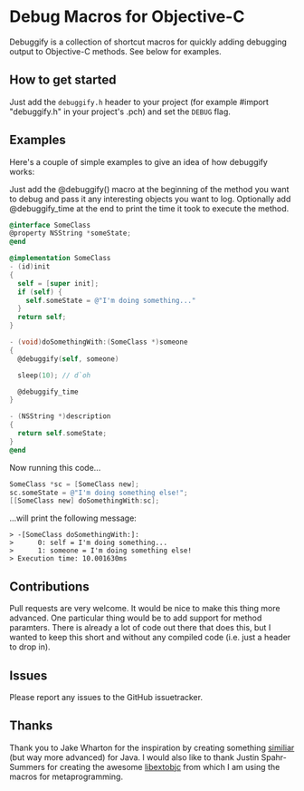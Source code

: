 Debug Macros for Objective-C
============================

Debuggify is a collection of shortcut macros for quickly adding debugging output
to Objective-C methods. See below for examples.

## How to get started
Just add the `debuggify.h` header to your project (for example #import
"debuggify.h" in your project's .pch) and set the `DEBUG` flag.

## Examples
Here's a couple of simple examples to give an idea of how debuggify works:

Just add the @debuggify() macro at the beginning of the method you want to debug
and pass it any interesting objects you want to log. Optionally add
@debuggify_time at the end to print the time it took to execute the method.


```objective-c
@interface SomeClass
@property NSString *someState;
@end

@implementation SomeClass
- (id)init
{
  self = [super init];
  if (self) {
    self.someState = @"I'm doing something..."
  }
  return self;
}

- (void)doSomethingWith:(SomeClass *)someone
{
  @debuggify(self, someone)

  sleep(10); // d`oh

  @debuggify_time
}

- (NSString *)description
{
  return self.someState;
}
@end
```

Now running this code...

```objective-c
SomeClass *sc = [SomeClass new];
sc.someState = @"I'm doing something else!";
[[SomeClass new] doSomethingWith:sc];
```

...will print the following message:

```
> -[SomeClass doSomethingWith:]:
>      0: self = I'm doing something...
>      1: someone = I'm doing something else!
> Execution time: 10.001630ms
```

## Contributions
Pull requests are very welcome. It would be nice to make this thing more
advanced. One particular thing would be to add support for method paramters.
There is already a lot of code out there that does this, but I wanted to keep
this short and without any compiled code (i.e. just a header to drop in).

## Issues
Please report any issues to the GitHub issuetracker.

## Thanks
Thank you to Jake Wharton for the inspiration by creating something
[similiar](https://github.com/JakeWharton/hugo) (but way more advanced) for
Java. I would also like to thank Justin Spahr-Summers for creating the awesome
[libextobjc](https://github.com/jspahrsummers/libextobjc) from which I am using
the macros for metaprogramming.
